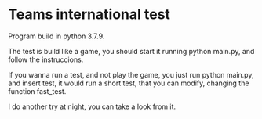 
# Teams international test

Program build in python 3.7.9.

The test is build like a game, you should start it running python main.py, and follow the instruccions.

If you wanna run a test, and not play the game, you just run python main.py, and insert test, it would run a short test, that you can modify, changing the function fast_test.

I do another try at night, you can take a look from it.